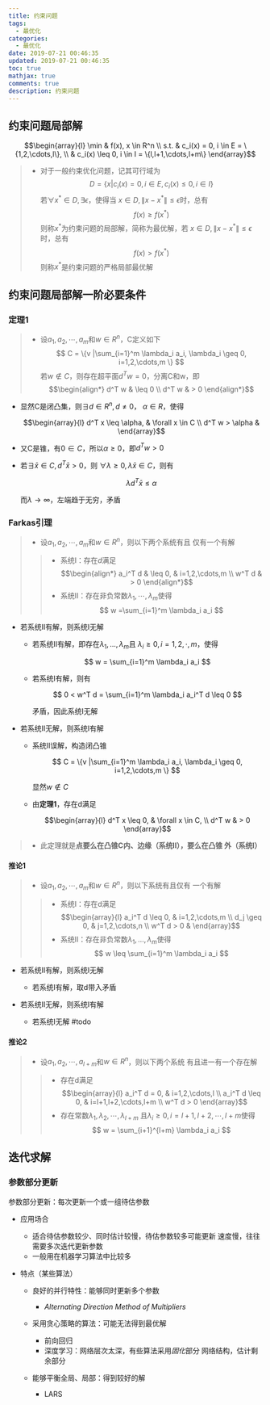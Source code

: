```yaml
---
title: 约束问题
tags:
  - 最优化
categories:
  - 最优化
date: 2019-07-21 00:46:35
updated: 2019-07-21 00:46:35
toc: true
mathjax: true
comments: true
description: 约束问题
---
```


##	约束问题局部解

$$\begin{array}{l}
\min & f(x), x \in R^n \\
s.t. & c_i(x) = 0, i \in E = \{1,2,\cdots,l\}, \\
& c_i(x) \leq 0, i \in I = \{l,l+1,\cdots,l+m\}
\end{array}$$

> - 对于一般约束优化问题，记其可行域为
	$$
	D = \{x| c_i(x) = 0, i \in E, c_i(x) \leq 0, i \in I\}
	$$
	若$\forall x^{*} \in D, \exists \epsilon$，使得当
	$x \in D, \|x - x^{*}\| \leq \epsilon$时，总有
	$$ f(x) \geq f(x^{*}) $$
	则称$x^{*}$为约束问题的局部解，简称为最优解，若
	$x \in D, \|x - x^{*}\| \leq \epsilon$时，总有
	$$ f(x) > f(x^{*}) $$
	则称$x^{*}$是约束问题的严格局部最优解

##	约束问题局部解一阶必要条件

###	定理1

> - 设$a_1,a_2,\cdots,a_m$和$w \in R^n$，C定义如下
	$$
	C = \{v |\sum_{i=1}^m \lambda_i a_i, \lambda_i \geq 0,
		i=1,2,\cdots,m \}
	$$
	若$w \notin C$，则存在超平面$d^T w = 0$，分离C和w，即
	$$\begin{align*}
	d^T w & \leq 0 \\
	d^T w & > 0
	\end{align*}$$

-	显然C是闭凸集，则$\exists d \in R^n, d \neq 0$，
	$\alpha \in R$，使得

	$$\begin{array}{l}
	d^T x \leq \alpha, &  \forall x \in C \\
	d^T w > \alpha &
	\end{array}$$

-	又C是锥，有$0 \in C$，所以$\alpha \geq 0$，即$d^T w > 0$

-	若$\exists \bar x \in C, d^T \bar x > 0$，则
	$\forall \lambda \geq 0, \lambda \bar x \in C$，则有

	$$
	\lambda d^T \bar x \leq \alpha
	$$

	而$\lambda \rightarrow \infty$，左端趋于无穷，矛盾

###	Farkas引理

> - 设$a_1,a_2,\cdots,a_m$和$w \in R^n$，则以下两个系统有且
	仅有一个有解
> > -	系统I：存在$d$满足
		$$\begin{align*}
		a_i^T d & \leq 0, & i=1,2,\cdots,m \\
		w^T d & > 0
		\end{align*}$$
> > -	系统II：存在非负常数$\lambda_1,\cdots,\lambda_m$使得
		$$
		w =\sum_{i=1}^m \lambda_i a_i
		$$

-	若系统II有解，则系统I无解

	-	若系统II有解，即存在$\lambda_1,...,\lambda_m$且
		$\lambda_i \geq 0,i=1,2,\cdot,m$，使得

		$$
		w = \sum_{i=1}^m \lambda_i a_i
		$$

	-	若系统I有解，则有

		$$
		0 < w^T d = \sum_{i=1}^m \lambda_i a_i^T d \leq 0
		$$

		矛盾，因此系统I无解

-	若系统II无解，则系统I有解

	-	系统II误解，构造闭凸锥

		$$
		C = \{v |\sum_{i=1}^m \lambda_i a_i, \lambda_i \geq 0,
			i=1,2,\cdots,m \}
		$$

		显然$w \notin C$

	-	由**定理1**，存在d满足

		$$\begin{array}{l}
		d^T x \leq 0, & \forall x \in C, \\
		d^T w & > 0
		\end{array}$$

> - 此定理就是**点要么在凸锥C内、边缘（系统II），要么在凸锥
	外（系统I）**

####	推论1

> - 设$a_1,a_2,\cdots,a_m$和$w \in R^n$，则以下系统有且仅有
	一个有解
> > -	系统I：存在d满足
		$$\begin{array}{l}
		a_i^T d \leq 0, &  i=1,2,\cdots,m \\
		d_j \geq 0, &  j=1,2,\cdots,n \\
		w^T d > 0 &
		\end{array}$$
> > -	系统II：存在非负常数$\lambda_1,...,\lambda_m$使得
		$$
		w \leq \sum_{i=1}^m \lambda_i a_i
		$$

-	若系统II有解，则系统I无解
	-	若系统I有解，取d带入矛盾

-	若系统II无解，则系统I有解
	-	若系统I无解
#todo

####	推论2

> - 设$a_1,a_2,\cdots,a_{l+m}$和$w \in R^n$，则以下两个系统
	有且进一有一个存在解
> > -	存在d满足
		$$\begin{array}{l}
		a_i^T d = 0, & i=1,2,\cdots,l \\
		a_i^T d \leq 0, & i=l+1,l+2,\cdots,l+m \\
		w^T d > 0
		\end{array}$$
> > -	存在常数$\lambda_1,\lambda_2,\cdots,\lambda_{l+m}$
		且$\lambda_i \geq 0, i=l+1, l+2, \cdots, l+m$使得
		$$
		w = \sum_{i+1}^{l+m} \lambda_i a_i
		$$

##	迭代求解

###	参数部分更新

参数部分更新：每次更新一个或一组待估参数

-	应用场合
	-	适合待估参数较少、同时估计较慢，待估参数较多可能更新
		速度慢，往往需要多次迭代更新参数
	-	一般用在机器学习算法中比较多

-	特点（某些算法）

	-	良好的并行特性：能够同时更新多个参数
		-	*Alternating Direction Method of Multipliers*

	-	采用贪心策略的算法：可能无法得到最优解
		-	前向回归
		-	深度学习：网络层次太深，有些算法采用*固化*部分
			网络结构，估计剩余部分

	-	能够平衡全局、局部：得到较好的解
		-	LARS


